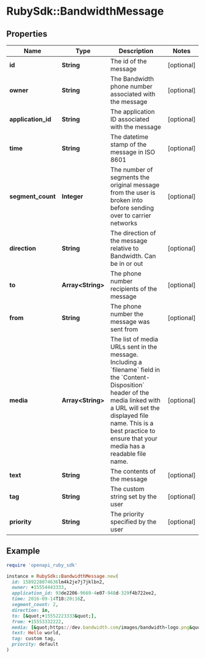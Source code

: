 # RubySdk::BandwidthMessage

## Properties

| Name | Type | Description | Notes |
| ---- | ---- | ----------- | ----- |
| **id** | **String** | The id of the message | [optional] |
| **owner** | **String** | The Bandwidth phone number associated with the message | [optional] |
| **application_id** | **String** | The application ID associated with the message | [optional] |
| **time** | **String** | The datetime stamp of the message in ISO 8601 | [optional] |
| **segment_count** | **Integer** | The number of segments the original message from the user is broken into before sending over to carrier networks | [optional] |
| **direction** | **String** | The direction of the message relative to Bandwidth. Can be in or out | [optional] |
| **to** | **Array&lt;String&gt;** | The phone number recipients of the message | [optional] |
| **from** | **String** | The phone number the message was sent from | [optional] |
| **media** | **Array&lt;String&gt;** | The list of media URLs sent in the message. Including a &#x60;filename&#x60; field in the &#x60;Content-Disposition&#x60; header of the media linked with a URL will set the displayed file name. This is a best practice to ensure that your media has a readable file name. | [optional] |
| **text** | **String** | The contents of the message | [optional] |
| **tag** | **String** | The custom string set by the user | [optional] |
| **priority** | **String** | The priority specified by the user | [optional] |

## Example

```ruby
require 'openapi_ruby_sdk'

instance = RubySdk::BandwidthMessage.new(
  id: 1589228074636lm4k2je7j7jklbn2,
  owner: +15554443333,
  application_id: 93de2206-9669-4e07-948d-329f4b722ee2,
  time: 2016-09-14T18:20:16Z,
  segment_count: 2,
  direction: in,
  to: [&quot;+15552223333&quot;],
  from: +15553332222,
  media: [&quot;https://dev.bandwidth.com/images/bandwidth-logo.png&quot;],
  text: Hello world,
  tag: custom tag,
  priority: default
)
```

